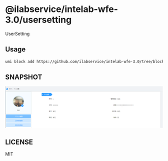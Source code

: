 # @ilabservice/intelab-wfe-3.0/usersetting

UserSetting

## Usage

```sh
umi block add https://github.com/ilabservice/intelab-wfe-3.0/tree/blocks/UserSetting
```

## SNAPSHOT

![SNAPSHOT](./snapshot.png)

## LICENSE

MIT
